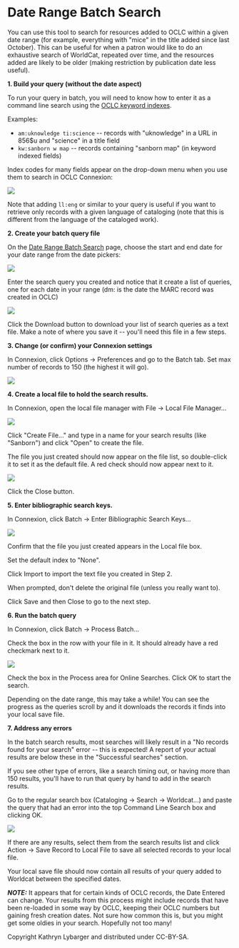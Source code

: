 Date Range Batch Search
=======
You can use this tool to search for resources added to OCLC
within a given date range (for example, everything with
"mice" in the title added since last October). This can be
useful for when a patron would like to do an exhaustive search
of WorldCat, repeated over time, and the resources added are
likely to be older (making restriction by publication date
less useful).

**1. Build your query (without the date aspect)**

 To run your query in batch, you will need to know how to enter
 it as a command line search using the
 [OCLC keyword indexes](https://help.oclc.org/Librarian_Toolbox/Searching_WorldCat_Indexes). 

 Examples: 
 * ``am:uknowledge ti:science`` -- records with "uknowledge" in a URL in 856$u and "science" in a title field
 * ``kw:sanborn w map`` -- records containing "sanborn map" (in keyword indexed fields)

 Index codes for many fields appear on the drop-down menu when
 you use them to search in OCLC Connexion:

 ![](images/DRBS-OclcIndexTI.PNG?raw=true)

 Note that adding ``ll:eng`` or similar to your query is useful if you want
 to retrieve only records with a given language of cataloging (note that 
 this is different from the language of the cataloged work).

**2. Create your batch query file**

 On the [Date Range Batch Search](https://ukcts.org/Connexion/DateRangeBatchSearch.html?beg=20180801&end=20180825&query=kw%3Achange+ti%3Aparable) page, 
 choose the start and end date for your date range from the date pickers:

 ![](images/DRBS-DatePickers.PNG?raw=true)

 Enter the search query you created and notice that it create a list of
 queries, one for each date in your range (dm: is the date the MARC
 record was created in OCLC)

 ![](images/DRBS-Search.PNG?raw=true)

 Click the Download button to download your list of search queries
 as a text file. Make a note of where you save it -- you'll need
 this file in a few steps.

**3. Change (or confirm) your Connexion settings**

 In Connexion, click Options -> Preferences and go to the Batch tab.
 Set max number of records to 150 (the highest it will go).

 ![](images/DRBS-settings150.PNG?raw=true)

**4. Create a local file to hold the search results.**

 In Connexion, open the local file manager with File -> Local File
 Manager...

 ![](images/DRBS-LocalFile.PNG?raw=true)

 Click "Create File..." and type in a name for your search results
 (like "Sanborn") and click "Open" to create the file. 

 The file you just created should now appear on the file list, so
 double-click it to set it as the default file. A red check should
 now appear next to it.

 ![](images/DRBS-RedCheck.PNG?raw=true)

 Click the Close button.

**5. Enter bibliographic search keys.**

 In Connexion, click Batch -> Enter Bibliographic Search Keys...

 ![](images/DRBS-EnterKeys.PNG?raw=true)

 Confirm that the file you just created appears in the Local file box.

 Set the default index to "None".

 Click Import to import the text file you created in Step 2.

 When prompted, don't delete the original file (unless you really want to).

 Click Save and then Close to go to the next step.

**6. Run the batch query**

 In Connexion, click Batch -> Process Batch...

 Check the box in the row with your file in it. It should already have a
 red checkmark next to it. 

 ![](images/DRBS-ProcessBatch.PNG?raw=true)

 Check the box in the Process area for Online Searches. Click OK to
 start the search.

 Depending on the date range, this may take a while! You can see the
 progress as the queries scroll by and it downloads the records it
 finds into your local save file.

**7. Address any errors**

 In the batch search results, most searches will likely result in
 a "No records found for your search" error -- this is expected!
 A report of your actual results are below these in the "Successful
 searches" section.

 If you see other type of errors, like a search timing out, or 
 having more than 150 results, you'll have to run that query by
 hand to add in the search results.

 Go to the regular search box (Cataloging -> Search -> Worldcat...) and
 paste the query that had an error into the top Command Line Search
 box and clicking OK.

 ![](images/DRBS-Error.PNG?raw=true)

 If there are any results, select them from the search results list
 and click Action -> Save Record to Local File to save all selected
 records to your local file.

 Your local save file should now contain all results of your query
 added to Worldcat between the specified dates.

 ***NOTE:*** It appears that for certain kinds of OCLC records, the
 Date Entered can change. Your results from this process might include
 records that have been re-loaded in some way by OCLC, keeping their
 OCLC numbers but gaining fresh creation dates. Not sure how common
 this is, but you might get some oldies in your search. Hopefully not
 too many!

Copyright Kathryn Lybarger and distributed under CC-BY-SA.
